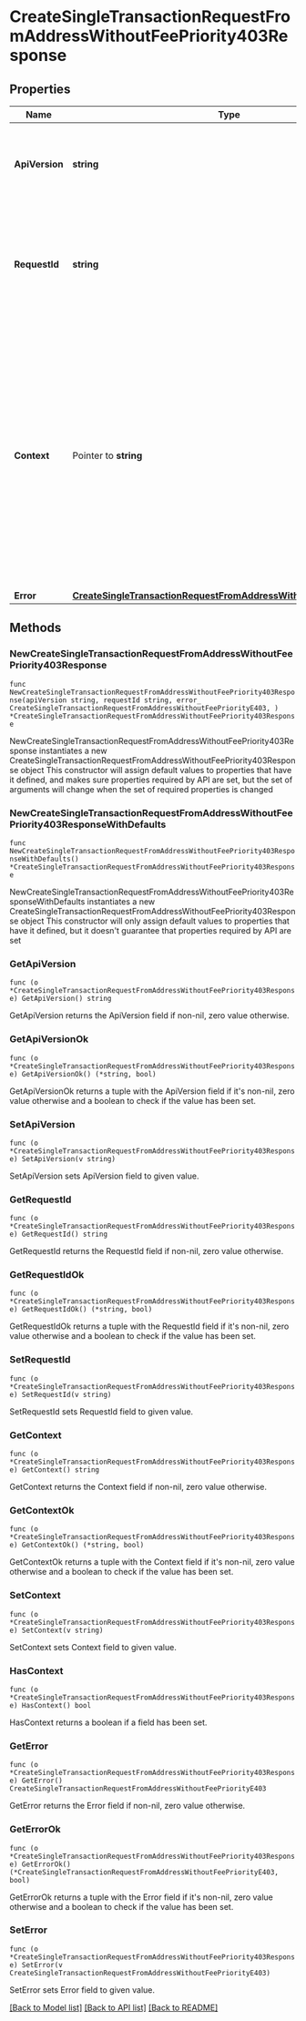 # CreateSingleTransactionRequestFromAddressWithoutFeePriority403Response

## Properties

Name | Type | Description | Notes
------------ | ------------- | ------------- | -------------
**ApiVersion** | **string** | Specifies the version of the API that incorporates this endpoint. | 
**RequestId** | **string** | Defines the ID of the request. The &#x60;requestId&#x60; is generated by Crypto APIs and it&#39;s unique for every request. | 
**Context** | Pointer to **string** | In batch situations the user can use the context to correlate responses with requests. This property is present regardless of whether the response was successful or returned as an error. &#x60;context&#x60; is specified by the user. | [optional] 
**Error** | [**CreateSingleTransactionRequestFromAddressWithoutFeePriorityE403**](CreateSingleTransactionRequestFromAddressWithoutFeePriorityE403.md) |  | 

## Methods

### NewCreateSingleTransactionRequestFromAddressWithoutFeePriority403Response

`func NewCreateSingleTransactionRequestFromAddressWithoutFeePriority403Response(apiVersion string, requestId string, error_ CreateSingleTransactionRequestFromAddressWithoutFeePriorityE403, ) *CreateSingleTransactionRequestFromAddressWithoutFeePriority403Response`

NewCreateSingleTransactionRequestFromAddressWithoutFeePriority403Response instantiates a new CreateSingleTransactionRequestFromAddressWithoutFeePriority403Response object
This constructor will assign default values to properties that have it defined,
and makes sure properties required by API are set, but the set of arguments
will change when the set of required properties is changed

### NewCreateSingleTransactionRequestFromAddressWithoutFeePriority403ResponseWithDefaults

`func NewCreateSingleTransactionRequestFromAddressWithoutFeePriority403ResponseWithDefaults() *CreateSingleTransactionRequestFromAddressWithoutFeePriority403Response`

NewCreateSingleTransactionRequestFromAddressWithoutFeePriority403ResponseWithDefaults instantiates a new CreateSingleTransactionRequestFromAddressWithoutFeePriority403Response object
This constructor will only assign default values to properties that have it defined,
but it doesn't guarantee that properties required by API are set

### GetApiVersion

`func (o *CreateSingleTransactionRequestFromAddressWithoutFeePriority403Response) GetApiVersion() string`

GetApiVersion returns the ApiVersion field if non-nil, zero value otherwise.

### GetApiVersionOk

`func (o *CreateSingleTransactionRequestFromAddressWithoutFeePriority403Response) GetApiVersionOk() (*string, bool)`

GetApiVersionOk returns a tuple with the ApiVersion field if it's non-nil, zero value otherwise
and a boolean to check if the value has been set.

### SetApiVersion

`func (o *CreateSingleTransactionRequestFromAddressWithoutFeePriority403Response) SetApiVersion(v string)`

SetApiVersion sets ApiVersion field to given value.


### GetRequestId

`func (o *CreateSingleTransactionRequestFromAddressWithoutFeePriority403Response) GetRequestId() string`

GetRequestId returns the RequestId field if non-nil, zero value otherwise.

### GetRequestIdOk

`func (o *CreateSingleTransactionRequestFromAddressWithoutFeePriority403Response) GetRequestIdOk() (*string, bool)`

GetRequestIdOk returns a tuple with the RequestId field if it's non-nil, zero value otherwise
and a boolean to check if the value has been set.

### SetRequestId

`func (o *CreateSingleTransactionRequestFromAddressWithoutFeePriority403Response) SetRequestId(v string)`

SetRequestId sets RequestId field to given value.


### GetContext

`func (o *CreateSingleTransactionRequestFromAddressWithoutFeePriority403Response) GetContext() string`

GetContext returns the Context field if non-nil, zero value otherwise.

### GetContextOk

`func (o *CreateSingleTransactionRequestFromAddressWithoutFeePriority403Response) GetContextOk() (*string, bool)`

GetContextOk returns a tuple with the Context field if it's non-nil, zero value otherwise
and a boolean to check if the value has been set.

### SetContext

`func (o *CreateSingleTransactionRequestFromAddressWithoutFeePriority403Response) SetContext(v string)`

SetContext sets Context field to given value.

### HasContext

`func (o *CreateSingleTransactionRequestFromAddressWithoutFeePriority403Response) HasContext() bool`

HasContext returns a boolean if a field has been set.

### GetError

`func (o *CreateSingleTransactionRequestFromAddressWithoutFeePriority403Response) GetError() CreateSingleTransactionRequestFromAddressWithoutFeePriorityE403`

GetError returns the Error field if non-nil, zero value otherwise.

### GetErrorOk

`func (o *CreateSingleTransactionRequestFromAddressWithoutFeePriority403Response) GetErrorOk() (*CreateSingleTransactionRequestFromAddressWithoutFeePriorityE403, bool)`

GetErrorOk returns a tuple with the Error field if it's non-nil, zero value otherwise
and a boolean to check if the value has been set.

### SetError

`func (o *CreateSingleTransactionRequestFromAddressWithoutFeePriority403Response) SetError(v CreateSingleTransactionRequestFromAddressWithoutFeePriorityE403)`

SetError sets Error field to given value.



[[Back to Model list]](../README.md#documentation-for-models) [[Back to API list]](../README.md#documentation-for-api-endpoints) [[Back to README]](../README.md)


